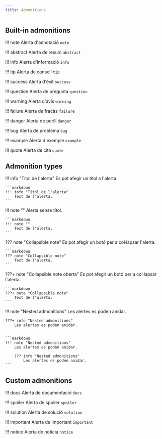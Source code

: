 ```yaml
---
title: Admonitions
---
```

## Built-in admonitions
!!! note
    Alerta d'annotació `note`

!!! abstract
    Alerta de resum `abstract`

!!! info
    Alerta d'informació `info`

!!! tip
    Alerta de consell `tip`

!!! success
    Alerta d'èxit `success`

!!! question
    Alerta de pregunta `question`

!!! warning
    Alerta d'avís `warning`

!!! failure
    Alerta de fracàs `failure`

!!! danger
    Alerta de perill `danger`

!!! bug
    Alerta de problema `bug`

!!! example
    Alerta d'exemple `example`

!!! quote
    Alerta de cita `quote`

## Admonition types
!!! info "Títol de l'alerta"
    Es pot afegir un títol a l'alerta.

    ```markdown
    !!! info "Títol de l'alerta"
        Text de l'alerta.
    ```

!!! note ""
    Alerta sense títol.

    ```markdown
    !!! note ""
        Text de l'alerta.
    ```

??? note "Collapsible note"
    Es pot afegir un botó per a col·lapsar l'alerta.

    ```markdown
    ??? note "Collapsible note"
        Text de l'alerta.
    ```

???+ note "Collapsible note oberta"
    Es pot afegir un botó per a col·lapsar l'alerta.

    ```markdown
    ???+ note "Collapsible note"
        Text de l'alerta.
    ```

!!! note "Nested admonitions"
    Les alertes es poden anidar.

    ???+ info "Nested admonitions"
        Les alertes es poden anidar.


    ```markdown
    !!! note "Nested admonitions"
        Les alertes es poden anidar.

        ??? info "Nested admonitions"
            Les alertes es poden anidar.
    ```


## Custom admonitions
!!! docs
    Alerta de documentació `docs`

!!! spoiler
    Alerta de spoiler `spoiler`

!!! solution
    Alerta de solució `solution`

!!! important
    Alerta de important `important`

!!! notice
    Alerta de notícia `notice`
